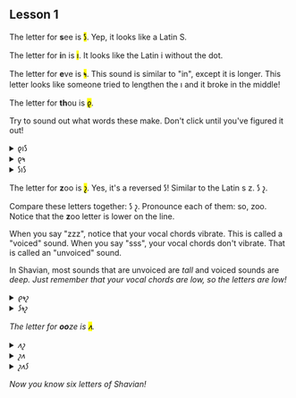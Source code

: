 ## Lesson 1

The letter for <strong>s</strong>ee is <mark>𐑕</mark>. Yep, it looks like a Latin S.

The letter for <strong>i</strong>n is <mark>𐑦</mark>. It looks like the Latin i without the dot.


The letter for <strong>e</strong>ve is <mark>𐑰</mark>. This sound is similar to "in", except it is longer. This letter looks like someone tried to lengthen the 𐑦 and it broke in the middle!


The letter for <strong>th</strong>ou is <mark>𐑞</mark>. 



Try to sound out what words these make. Don't click until you've figured it out!

<details>
    <summary>𐑞𐑦𐑕</summary>
    <p>this</p>
</details>
<details>
    <summary>𐑞𐑰</summary>
    <p>thee</p>
</details>
<details>
    <summary>𐑕𐑦𐑕</summary>
    <p>sis</p>
</details>


The letter for <strong>z</strong>oo is <mark>𐑟</mark>. Yes, it's a reversed 𐑕! Similar to the Latin s z. 𐑕 𐑟.


Compare these letters together: 𐑕 𐑟. Pronounce each of them: so, zoo. Notice that the <strong>z</strong>oo letter is lower on the line.


When you say "zzz", notice that your vocal chords vibrate. This is called a "voiced" sound. When you say "sss", your vocal chords don't vibrate. That is called an "unvoiced" sound.

In Shavian, most sounds that are unvoiced are <em>tall</em> and voiced sounds are <em>deep</dem>. Just remember that your vocal chords are low, so the letters are low!


<details>
    <summary>𐑞𐑰𐑟</summary>
    <p>these</p>
</details>
<details>
    <summary>𐑕𐑰𐑟</summary>
    <p>seize</p>
</details>


The letter for <strong>oo</strong>ze is <mark>𐑵</mark>.



<details>
    <summary>𐑵𐑟</summary>
    <p>ooze</p>
</details>
<details>
    <summary>𐑟𐑵</summary>
    <p>zoo</p>
</details>
<details>
    <summary>𐑟𐑵𐑕</summary>
    <p>Zeus</p>
</details>


Now you know six letters of Shavian!
